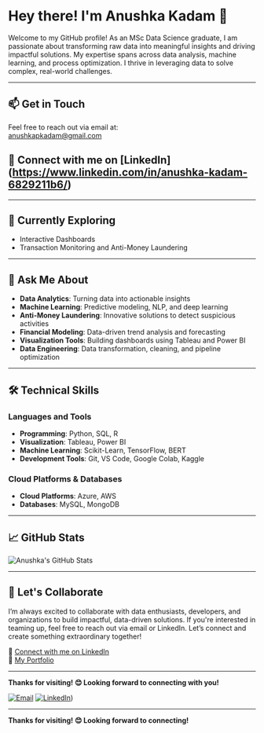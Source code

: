 # **Hey there! I'm Anushka Kadam 👋**

Welcome to my GitHub profile! As an MSc Data Science graduate, I am passionate about transforming raw data into meaningful insights and driving impactful solutions. My expertise spans across data analysis, machine learning, and process optimization. I thrive in leveraging data to solve complex, real-world challenges.

---

## 📫 **Get in Touch**

Feel free to reach out via email at:  
[anushkapkadam@gmail.com](mailto:anushkapkadam@gmail.com)

## 🔗 **Connect with me on [LinkedIn]**(https://www.linkedin.com/in/anushka-kadam-6829211b6/)  

---

## 🌱 **Currently Exploring**
- Interactive Dashboards  
- Transaction Monitoring and Anti-Money Laundering  

---

## 💬 **Ask Me About**
- **Data Analytics**: Turning data into actionable insights  
- **Machine Learning**: Predictive modeling, NLP, and deep learning  
- **Anti-Money Laundering**: Innovative solutions to detect suspicious activities  
- **Financial Modeling**: Data-driven trend analysis and forecasting  
- **Visualization Tools**: Building dashboards using Tableau and Power BI  
- **Data Engineering**: Data transformation, cleaning, and pipeline optimization  

---

## 🛠️ **Technical Skills**

### **Languages and Tools**
- **Programming**: Python, SQL, R  
- **Visualization**: Tableau, Power BI  
- **Machine Learning**: Scikit-Learn, TensorFlow, BERT  
- **Development Tools**: Git, VS Code, Google Colab, Kaggle  

### **Cloud Platforms & Databases**
- **Cloud Platforms**: Azure, AWS  
- **Databases**: MySQL, MongoDB  

---

## 📈 **GitHub Stats**

![Anushka's GitHub Stats](https://github-readme-stats.vercel.app/api?username=Anushka-Kadam&show_icons=true&theme=radical)

---

## 🤝 **Let's Collaborate**

I’m always excited to collaborate with data enthusiasts, developers, and organizations to build impactful, data-driven solutions. If you're interested in teaming up, feel free to reach out via email or LinkedIn. Let’s connect and create something extraordinary together!  

🔗 [Connect with me on LinkedIn](https://www.linkedin.com/in/anushka-kadam-6829211b6/)  
🔗 [My Portfolio](https://your-portfolio-link.com)

---

**Thanks for visiting! 😊 Looking forward to connecting with you!**

[![Email](https://img.shields.io/badge/-Email-D14836?style=flat-square&logo=gmail&logoColor=white)](mailto:anushkapkadam@gmail.com)
[![LinkedIn](https://img.shields.io/badge/-LinkedIn-blue?style=flat-square&logo=linkedin&logoColor=white)](https://www.linkedin.com/in/anushka-kadam-6829211b6/))

---

**Thanks for visiting! 😊 Looking forward to connecting!**
